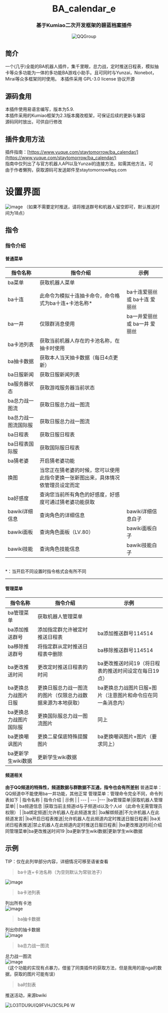 <div align="center">

# BA_calendar_e

### 基于Kumiao二次开发框架的碧蓝档案插件
<img src="https://img.shields.io/badge/QQGroup-584380963-blue" alt="QQGroup">




</div>

## 简介
一个(几乎)全能的BA机器人插件，集千里眼，总力战，定时推送日程表，模拟抽卡等众多功能为一体的多功能BA游戏小助手。且可同时与Yunzai，Nonebot，Mirai等众多框架同时使用。
本插件采用 GPL-3.0 license 协议开源<br>
## 源码食用
本插件使用易语言编写，版本为5.9.<br>
本插件采用的Kumiao框架为2.3版本魔改框架，可保证后续的更新与兼容<br>
源码同时放出，可供自行修改
## 插件食用方法 
插件指南：[https://www.yuque.com/staytomorrow/ba_calendar/](https://www.yuque.com/staytomorrow/ba_calendar/)<br>
指南中仅列出了与官方机器人API以及Yunzai的连接方法，如需其他方法，可<br>
由于作者懒狗，获取源码可发送邮件至staytomorrow#qq.com<br>
# 设置界面
![image](https://user-images.githubusercontent.com/20775434/167650187-e36b1680-de55-45d6-b3e5-9a44f65bab07.png)
（如果不需要定时推送，请将推送群号和机器人留空即可，默认推送时间为18点）
## 指令
### 指令介绍
#### 普通菜单
|   指令名称  |指令介绍    |示例     | 
| --- | --- |--- |
|ba菜单|获取机器人菜单|
|  ba十连  |   此命令为模拟十连抽卡命令，命令格式为ba十连+卡池名称*  |   ba十连爱丽丝 或 ba十连 爱丽丝 
|  ba一井  |  仅限群消息使用  |   ba一井爱丽丝  或 ba一井 爱丽丝
|  ba卡池列表 |   获取当前机器人存在的卡池名称，在抽卡时使用  |     
|  ba抽卡数据 |  获取本人当天抽卡数据（每日4点更新）   |     
|  ba日服新闻  |  获取日服新闻列表   |     
| ba服务器状态  | 获取游戏服务器当前状态    |     
|  ba总力战一图流 | 获取日服总力战一图流    |     
| ba总力战一图流国际服  |  获取日服总力战一图流     |     
|ba日程表|获取日服日程表|
|ba日程表国际服|获取国际服日程表
|ba猜老婆|开启猜老婆功能|
|换图|当您正在猜老婆的时候，您可以使用此指令更换一张新图出来，具体情况依管理员设定而定|
|ba好感度|查询您当前所有角色的好感度，好感度可通过猜老婆功能获取|
|bawiki详细信息|查询角色的详细信息|bawiki详细信息白子
|bawiki面板|查询角色面板（LV.80）|bawiki面板白子
|bawiki技能|查询角色技能信息|bawiki技能白子
<br>
*：当开启不同设置时指令格式会有所不同

*****
#### 管理菜单
|  指令名称   |  指令介绍   | 示例 |
| --- | --- |---
|ba管理菜单|获取机器人管理菜单|
|ba添加推送群号     |   添加指定群允许被定时推送日程表  |ba添加推送群号114514
|ba移除推送群号|将指定群从定时推送日程表中删除|ba移除推送群号114514
|ba更改推送时间|更改定时推送日程表的时间|ba更改推送时间19（将日程表的推送时间设定在每日19点）
|ba更换总力战图片日服|更换日服总力战一图流的图片（仅限总力战数据来源为本地获取）|ba更换总力战图片日服+图片（注意图片和命令应在同一条消息内）
|ba更换总力战图片国际服|更换国际服总力战一图流图片|同上
|ba更换嘲讽图片|更换二星保底特殊提醒图片|ba更换嘲讽图片+图片（要求同上）
|ba更新学生wiki数据|更新学生wiki数据

#### 频道相关
**由于QQ频道的特殊性，频道数据与群数据不互通，指令也会有所差别**
普通菜单：QQ频道中不能使用ba一井功能，其他正常
管理菜单：管理命令完全不同，命令列表如下
|  指令名称   |  指令介绍   | 示例 |
| --- | --- |---
|ba管理菜单|获取机器人管理菜单|
| ba频道信息    |获取当前主频道id与子频道id以及个人id  （此命令无需管理员权限）   |
|ba绑定频道|允许机器人在此频道发言|
|ba解绑频道|不允许机器人在此频道发言|
|ba开启日程表推送|允许机器人在此频道内定时推送日服日程表|
|ba关闭日程表推送|禁止机器人在此频道内定时推送日服日程表|
|ba更改推送时间|介绍同管理菜单|ba更改推送时间19
|ba更新学生wiki数据|更新学生wiki数据


## 示例
TIP：仅在此列举部分内容，详细情况可移至语雀查看
>  ba十连+卡池名称（为空则默认为常驻池子）


![image](https://user-images.githubusercontent.com/20775434/167645774-b5098145-0cb8-4c01-a5e0-e84f9b29d58f.png)

>  ba卡池列表

列出所有卡池  
![image](https://user-images.githubusercontent.com/20775434/167646015-256a53a1-8c6a-4a61-8087-b7346d118491.png)

>  ba抽卡数据

列出你的抽卡数据<br>
![image](https://user-images.githubusercontent.com/20775434/167646201-d6d3a73b-f8d6-4df5-8a39-3a5c4d1c84b7.png)

>  ba总力战一图流

总力战一图流<br>
![image](https://user-images.githubusercontent.com/20775434/167646506-d891c4cb-3c57-4f3e-9f85-ce40876a9137.png)
<br>
（这个功能的实现有点暴力，借鉴了同类插件的获取方法，但是我用的是nga的数据，获取的图片可能有误）
>  ba时刻表

推送活动，来源bwiki<br>

![LO3TDU9U(Q9FVHJ3C5LP6 W](https://user-images.githubusercontent.com/20775434/167648768-e19f1e03-ca6b-46bd-a7ba-13955f302e8f.png)


